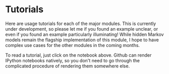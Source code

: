 # Tutorials

Here are usage tutorials for each of the major modules. This is currently under development, so please let me if you found an example unclear, or even if you found an example particularly illuminating! While hidden Markov models remain the flagship implementation of this module, I hope to have complex use cases for the other modules in the coming months.

To read a tutorial, just click on the notebook above. Github can render IPython notebooks natively, so you don't need to go through the complicated procedure of rendering them somewhere else.
